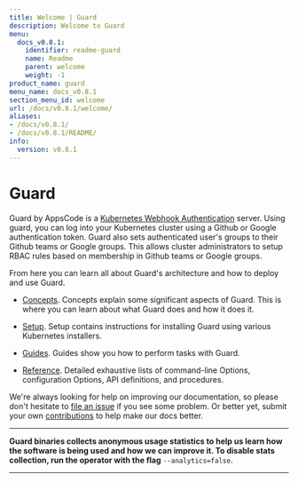 ```yaml
---
title: Welcome | Guard
description: Welcome to Guard
menu:
  docs_v0.8.1:
    identifier: readme-guard
    name: Readme
    parent: welcome
    weight: -1
product_name: guard
menu_name: docs_v0.8.1
section_menu_id: welcome
url: /docs/v0.8.1/welcome/
aliases:
- /docs/v0.8.1/
- /docs/v0.8.1/README/
info:
  version: v0.8.1
---
```


# Guard

Guard by AppsCode is a [Kubernetes Webhook Authentication](https://kubernetes.io/docs/admin/authentication/#webhook-token-authentication) server. Using guard, you can log into your Kubernetes cluster using a Github or Google authentication token. Guard also sets authenticated user's groups to their Github teams or Google groups. This allows cluster administrators to setup RBAC rules based on membership in Github teams or Google groups.

From here you can learn all about Guard's architecture and how to deploy and use Guard.

- [Concepts](/docs/v0.8.1/concepts/). Concepts explain some significant aspects of Guard. This is where you can learn about what Guard does and how it does it.

- [Setup](/docs/v0.8.1/setup/). Setup contains instructions for installing Guard using various Kubernetes installers.

- [Guides](/docs/v0.8.1/guides/). Guides show you how to perform tasks with Guard.

- [Reference](/docs/v0.8.1/reference/). Detailed exhaustive lists of
command-line Options, configuration Options, API definitions, and procedures.

We're always looking for help on improving our documentation, so please don't hesitate to [file an issue](https://go.kubeguard.dev/guard/issues/new) if you see some problem. Or better yet, submit your own [contributions](/docs/v0.8.1/CONTRIBUTING) to help
make our docs better.

---

**Guard binaries collects anonymous usage statistics to help us learn how the software is being used and how we can improve it. To disable stats collection, run the operator with the flag** `--analytics=false`.

---
